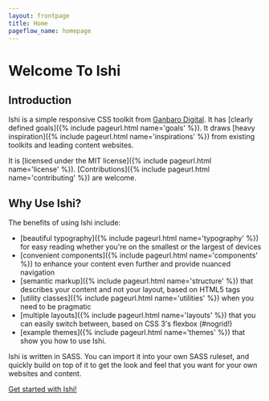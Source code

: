 ```yaml
---
layout: frontpage
title: Home
pageflow_name: homepage
---
```

# Welcome To Ishi

## Introduction

Ishi is a simple responsive CSS toolkit from [Ganbaro Digital](https://ganbarodigital.com). It has [clearly defined goals]({% include pageurl.html name='goals' %}). It draws [heavy inspiration]({% include pageurl.html name='inspirations' %}) from existing toolkits and leading content websites.

It is [licensed under the MIT license]({% include pageurl.html name='license' %}). [Contributions]({% include pageurl.html name='contributing' %}) are welcome.

## Why Use Ishi?

The benefits of using Ishi include:

* [beautiful typography]({% include pageurl.html name='typography' %}) for easy reading whether you're on the smallest or the largest of devices
* [convenient components]({% include pageurl.html name='components' %}) to enhance your content even further and provide nuanced navigation
* [semantic markup]({% include pageurl.html name='structure' %}) that describes your content and not your layout, based on HTML5 tags
* [utility classes]({% include pageurl.html name='utilities' %}) when you need to be pragmatic
* [multiple layouts]({% include pageurl.html name='layouts' %}) that you can easily switch between, based on CSS 3's flexbox (#nogrid!)
* [example themes]({% include pageurl.html name='themes' %}) that show you how to use Ishi.

Ishi is written in SASS. You can import it into your own SASS ruleset, and quickly build on top of it to get the look and feel that you want for your own websites and content.

<a class="calltoaction attention outline" href="{% include pageurl.html name='getting-started' %}">Get started with Ishi!</a>